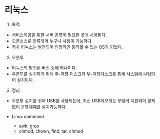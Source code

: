 # 리눅스

1. 목적

- 서비스제공을 위한 서버 운영이 필요한 곳에 사용된다.
- 오픈소스로 분류되어 누구나 사용이 가능하다.
- 점차 리눅스는 발전되어 안정적인 동작할 수 있는 OS가 되었다.

2. 우분투

- 리눅스의 발전된 버전 중에 하나이다.
- 우분투를 설치하기 위해 주-저장 디스크와 부-저장디스크를 통해 시스템에 부팅되어 설치된다.

3. 정리

- 우분투 설치를 위해 USB를 사용되는데, 최신 USB메모리는 부팅이 지원되어 문제없이 운영체제를 설치가능하다.

- Linux command
  - awk, grep
  - chmod, chown, find, tar, chmod
